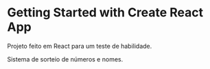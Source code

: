# Getting Started with Create React App

Projeto feito em React para um teste  de habilidade.

Sistema de sorteio de números e nomes.
